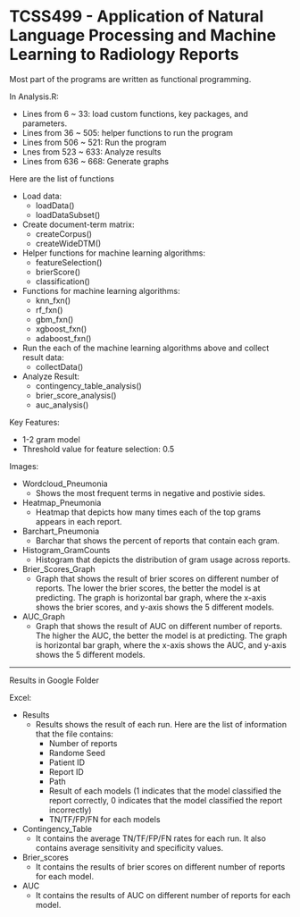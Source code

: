 # TCSS499 - Application of Natural Language Processing and Machine Learning to Radiology Reports

Most part of the programs are written as functional programming.



In Analysis.R:

* Lines from 6 ~ 33: load custom functions, key packages, and parameters.
* Lines from 36 ~ 505: helper functions to run the program
* Lines from 506 ~ 521: Run the program
* Lnes from 523 ~ 633: Analyze results
* Lines from 636 ~ 668: Generate graphs



Here are the list of functions
* Load data:
  * loadData()
  * loadDataSubset()
* Create document-term matrix:
  * createCorpus()
  * createWideDTM()
* Helper functions for machine learning algorithms:
  * featureSelection()
  * brierScore()
  * classification()
* Functions for machine learning algorithms:
  * knn_fxn()
  * rf_fxn()
  * gbm_fxn()
  * xgboost_fxn()
  * adaboost_fxn()
* Run the each of the machine learning algorithms above and collect result data:
  * collectData()
* Analyze Result:
  * contingency_table_analysis()
  * brier_score_analysis()
  * auc_analysis()


Key Features: 
* 1-2 gram model
* Threshold value for feature selection: 0.5

Images:
* Wordcloud_Pneumonia
  * Shows the most frequent terms in negative and postivie sides.
* Heatmap_Pneumonia
  * Heatmap that depicts how many times each of the top grams appears in each report.
* Barchart_Pneumonia
  * Barchar that shows the percent of reports that contain each gram.
* Histogram_GramCounts
  * Histogram that depicts the distribution of gram usage across reports.
* Brier_Scores_Graph
  * Graph that shows the result of brier scores on different number of reports. The lower the brier scores, the better the model is at predicting.
    The graph is horizontal bar graph, where the x-axis shows the brier scores, and y-axis shows the 5 different models. 
* AUC_Graph
  * Graph that shows the result of AUC on different number of reports. The higher the AUC, the better the model is at predicting. 
    The graph is horizontal bar graph, where the x-axis shows the AUC, and y-axis shows the 5 different models. 


_______________________________________________________________________________________________________________________________________
Results in Google Folder

Excel:
* Results
  * Results shows the result of each run. Here are the list of information that the file contains:
    * Number of reports
    * Randome Seed
    * Patient ID
    * Report ID
    * Path
    * Result of each models (1 indicates that the model classified the report correctly, 0 indicates that the model classified the report incorrectly)
    * TN/TF/FP/FN for each models
* Contingency_Table
  * It contains the average TN/TF/FP/FN rates for each run. It also contains average sensitivity and specificity values.
* Brier_scores
  * It contains the results of brier scores on different number of reports for each model.
* AUC
  * It contains the results of AUC on different number of reports for each model.
